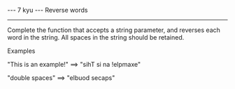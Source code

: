--- 7 kyu --- Reverse words

------

Complete the function that accepts a string parameter, and reverses each word in the string. All spaces in the string should be retained.

Examples

"This is an example!" ==> "sihT si na !elpmaxe"

"double  spaces"      ==> "elbuod  secaps"